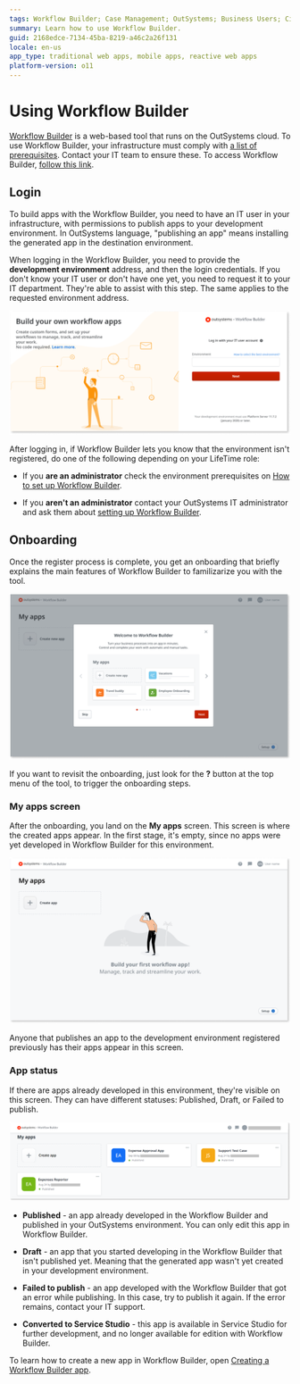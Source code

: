 ```yaml
---
tags: Workflow Builder; Case Management; OutSystems; Business Users; Citizen Developers; Citizen Dev; Workflow; Bussiness developers
summary: Learn how to use Workflow Builder.
guid: 2168edce-7134-45ba-8219-a46c2a26f131
locale: en-us
app_type: traditional web apps, mobile apps, reactive web apps
platform-version: o11
---
```


# Using Workflow Builder

[Workflow Builder](http://workflowbuilder.outsystems.com/) is a web-based tool that runs on the OutSystems cloud. To use Workflow Builder, your infrastructure must comply with [a list of prerequisites](how-setup.md#prerequisites). Contact your IT team to ensure these.
To access Workflow Builder, [follow this link](http://workflowbuilder.outsystems.com/).

## Login

To build apps with the Workflow Builder, you need to have an IT user in your infrastructure, with permissions to publish apps to your development environment. In OutSystems language, "publishing an app" means installing the generated app in the destination environment.

When logging in the Workflow Builder, you need to provide the **development environment** address, and then the login credentials. If you don't know your IT user or don't have one yet, you need to request it to your IT department. They're able to assist with this step. The same applies to the requested environment address.

![Workflow Builder login page](images/login-wfb.png)

<div class="info" markdown="1">

After logging in, if Workflow Builder lets you know that the environment isn't registered, do one of the following depending on your LifeTime role:

* If you **are an administrator** check the environment prerequisites on [How to set up Workflow Builder](how-setup.md).

* If you **aren't an administrator** contact your OutSystems IT administrator and ask them about [setting up Workflow Builder](how-setup.md).

</div>

## Onboarding

Once the register process is complete, you get an onboarding that briefly explains the main features of Workflow Builder to familizarize you with the tool.

![Welcome Caroucell](images/wfb-welcome-page.png)

If you want to revisit the onboarding, just look for the **?** button at the top menu of the tool, to trigger the onboarding steps.

### My apps screen

After the onboarding, you land on the **My apps** screen. This screen is where the created apps appear. In the first stage, it's empty, since no apps were yet developed in Workflow Builder for this environment.

![Welcome Caroucell](images/wfb-welcome-build-first-app.png)

Anyone that publishes an app to the development environment registered previously has their apps appear in this screen.

### App status

If there are apps already developed in this environment, they're visible on this screen. They can have different statuses: Published, Draft, or Failed to publish.

![My apps screen with examples](images/wfb-my-apps-screen.png?width=750)

* **Published** - an app already developed in the Workflow Builder and published in your OutSystems environment. You can only edit this app in Workflow Builder.

* **Draft** - an app that you started developing in the Workflow Builder that isn't published yet. Meaning that the generated app wasn't yet created in your development environment.

* **Failed to publish** - an app developed with the Workflow Builder that got an error while publishing. In this case, try to publish it again. If the error remains, contact your IT support.

* **Converted to Service Studio** - this app is available in Service Studio for further development, and no longer available for edition with Workflow Builder.

To learn how to create a new app in Workflow Builder, open [Creating a Workflow Builder app](how-workflow-design.md).
